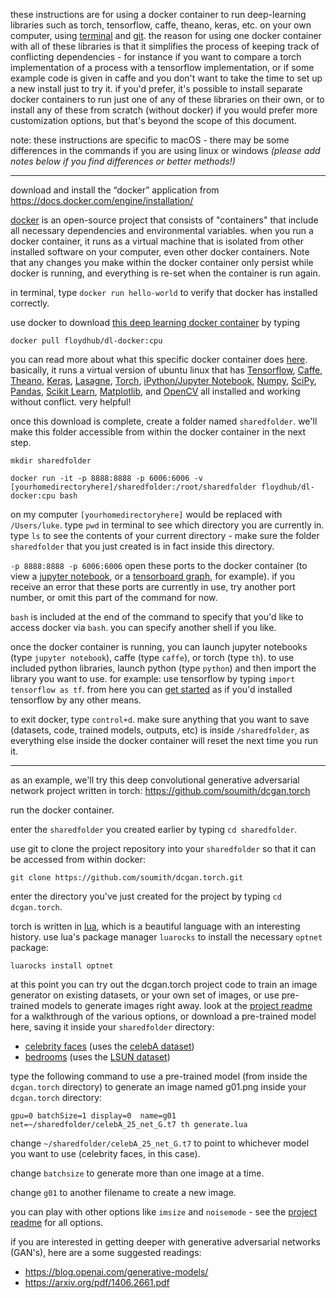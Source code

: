 ---
---

these instructions are for using a docker container to run deep-learning libraries such as torch, tensorflow, caffe, theano, keras, etc. on your own computer, using [terminal](IntroToCommandLine.md) and [git](HowToUseGitHub.md). the reason for using one docker container with all of these libraries is that it simplifies the process of keeping track of conflicting dependencies - for instance if you want to compare a torch implementation of a process with a tensorflow implementation, or if some example code is given in caffe and you don't want to take the time to set up a new install just to try it. if you'd prefer, it's possible to install separate docker containers to run just one of any of these libraries on their own, or to install any of these from scratch (without docker) if you would prefer more customization options, but that's beyond the scope of this document. 

note: these instructions are specific to macOS - there may be some differences in the commands if you are using linux or windows *(please add notes below if you find differences or better methods!)*

------

download and install the “docker” application from https://docs.docker.com/engine/installation/

[docker](https://github.com/docker/docker) is an open-source project that consists of "containers" that include all necessary dependencies and environmental variables. when you run a docker container, it runs as a virtual machine that is isolated from other installed software on your computer, even other docker containers. Note that any changes you make within the docker container only persist while docker is running, and everything is re-set when the container is run again.

in terminal, type `docker run hello-world` to verify that docker has installed correctly.

use docker to download [this deep learning docker container](https://github.com/floydhub/dl-docker) by typing

`docker pull floydhub/dl-docker:cpu`

you can read more about what this specific docker container does [here](https://github.com/floydhub/dl-docker). basically, it runs a virtual version of ubuntu linux that has [Tensorflow](https://www.tensorflow.org/), [Caffe](http://caffe.berkeleyvision.org/), [Theano](http://deeplearning.net/software/theano/), [Keras](http://keras.io/), [Lasagne](http://lasagne.readthedocs.io/en/latest/), [Torch](http://torch.ch/), [iPython/Jupyter Notebook](http://jupyter.org/), [Numpy](http://www.numpy.org/), [SciPy](https://www.scipy.org/), [Pandas](http://pandas.pydata.org/), [Scikit Learn](http://scikit-learn.org/), [Matplotlib](http://matplotlib.org/), and [OpenCV](http://opencv.org/) all installed and working without conflict. very helpful!

once this download is complete, create a folder named `sharedfolder`. we'll make this folder accessible from within the docker container in the next step.

`mkdir sharedfolder`

`docker run -it -p 8888:8888 -p 6006:6006 -v [yourhomedirectoryhere]/sharedfolder:/root/sharedfolder floydhub/dl-docker:cpu bash`

on my computer `[yourhomedirectoryhere]` would be replaced with `/Users/luke`. type `pwd` in terminal to see which directory you are currently in. type `ls` to see the contents of your current directory - make sure the folder `sharedfolder` that you just created is in fact inside this directory.

`-p 8888:8888 -p 6006:6006` open these ports to the docker container (to view a [jupyter notebook](http://jupyter.org/), or a [tensorboard graph](https://www.tensorflow.org/get_started/graph_viz), for example). if you receive an error that these ports are currently in use, try another port number, or omit this part of the command for now.

`bash` is included at the end of the command to specify that you'd like to access docker via `bash`. you can specify another shell if you like. 

once the docker container is running, you can launch jupyter notebooks (type `jupyter notebook`), caffe (type `caffe`), or torch (type `th`). to use included python libraries, launch python (type `python`) and then import the library you want to use. for example: use tensorflow by typing `import tensorflow as tf`. from here you can [get started](https://www.tensorflow.org/get_started/get_started) as if you'd installed tensorflow by any other means.  

to exit docker, type `control+d`. make sure anything that you want to save (datasets, code, trained models, outputs, etc) is inside `/sharedfolder`, as everything else inside the docker container will reset the next time you run it. 

------

as an example, we'll try this deep convolutional generative adversarial network project written in torch: https://github.com/soumith/dcgan.torch

run the docker container.

enter the `sharedfolder` you created earlier by typing `cd sharedfolder`.

use git to clone the project repository into your `sharedfolder` so that it can be accessed from within docker:

`git clone https://github.com/soumith/dcgan.torch.git`

enter the directory you've just created for the project by typing `cd dcgan.torch`.

torch is written in [lua](https://en.wikipedia.org/wiki/Lua_(programming_language)), which is a beautiful language with an interesting history. use lua's package manager `luarocks` to install the necessary `optnet` package:

`luarocks install optnet`

at this point you can try out the dcgan.torch project code to train an image generator on existing datasets, or your own set of images, or use pre-trained models to generate images right away. look at the [project readme](https://github.com/soumith/dcgan.torch) for a walkthrough of the various options, or download a pre-trained model here, saving it inside your `sharedfolder` directory:
  - [celebrity faces](https://github.com/soumith/lfs/raw/master/dcgan.torch/celebA_25_net_G.t7) (uses the [celebA dataset](http://mmlab.ie.cuhk.edu.hk/projects/CelebA.html_))
  - [bedrooms](https://github.com/soumith/lfs/raw/master/dcgan.torch/bedrooms_4_net_G.t7) (uses the [LSUN dataset](http://lsun.cs.princeton.edu/))
  
type the following command to use a pre-trained model (from inside the `dcgan.torch` directory) to generate an image named g01.png inside your `dcgan.torch` directory:

`gpu=0 batchSize=1 display=0  name=g01 net=~/sharedfolder/celebA_25_net_G.t7 th generate.lua`

change `~/sharedfolder/celebA_25_net_G.t7` to point to whichever model you want to use (celebrity faces, in this case).

change `batchsize` to generate more than one image at a time. 

change `g01` to another filename to create a new image. 

you can play with other options like `imsize` and `noisemode` - see the [project readme](https://github.com/soumith/dcgan.torch) for all options. 

if you are interested in getting deeper with generative adversarial networks (GAN's), here are a some suggested readings:

  - https://blog.openai.com/generative-models/
  - https://arxiv.org/pdf/1406.2661.pdf





